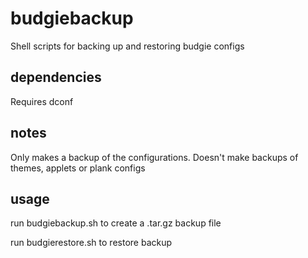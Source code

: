 # budgiebackup

Shell scripts for backing up and restoring budgie configs

## dependencies

Requires dconf

## notes

Only makes a backup of the configurations. Doesn't make backups of themes, applets or plank configs

## usage

run budgiebackup.sh to create a .tar.gz backup file

run budgierestore.sh to restore backup